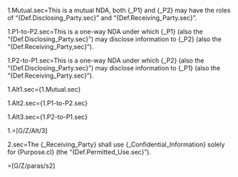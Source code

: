 
1.Mutual.sec=This is a mutual NDA, both {_P1} and {_P2} may have the roles of “{Def.Disclosing_Party.sec}” and “{Def.Receiving_Party.sec}”.

1.P1-to-P2.sec=This is a one-way NDA under which {_P1} (also the “{Def.Disclosing_Party.sec}”) may disclose information to {_P2} (also the “{Def.Receiving_Party,sec}”).

1.P2-to-P1.sec=This is a one-way NDA under which {_P2} (also the “{Def.Disclosing_Party.sec}”) may disclose information to {_P1} (also the “{Def.Receiving_Party.sec}”).

1.Alt1.sec={1.Mutual.sec}

1.Alt2.sec={1.P1-to-P2.sec}

1.Alt3.sec={1.P2-to-P1.sec}

1.=[G/Z/Alt/3]

2.sec=The {_Receiving_Party} shall use {_Confidential_Information} solely for {Purpose.cl} (the “{Def.Permitted_Use.sec}”). 

=[G/Z/paras/s2]
